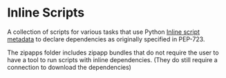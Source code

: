 # Inline Scripts #

A collection of scripts for various tasks that use Python 
[Inline script metadata](https://packaging.python.org/en/latest/specifications/inline-script-metadata/#inline-script-metadata)
to declare dependencies as originally specified in PEP-723.

The zipapps folder includes zipapp bundles that do not require the user to have
a tool to run scripts with inline dependencies. (They do still require
a connection to download the dependencies)
